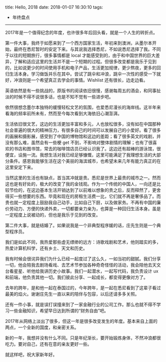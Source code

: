 title: Hello, 2018
date: 2018-01-07 16:30:10
tags:
- 年终盘点
---

2017年是一个值得纪念的年度，也许很多年后回头看，就是一个人生的转折点。

第一件大事，我终于如愿来到了一个西方国家生活，年初来到澳洲，从墨尔本开始，最终在悉尼暂时的安定下来。与其说我选择悉尼，不如说悉尼选择了我。不同于以往的短期旅行，很多事情都是 local 才能感受到的，由于和中国世界的巨大差异，了解和适应这里的生活并不是一个短期的过程。但很多改变都是我乐于见到的，比如说更少的时间使用手机和电子产品，生活更加规律，更少熬夜，更多的回归生活本身。学习做饭并乐在其中。尝试了跳伞和冲浪，跳伞一次性的感受一下就好，冲浪则是一个希望真正去学会的事情。Wishlist 还有很长，边走边看。

<!-- more -->

英语依然是有一些挑战的，原版书的阅读依旧很慢，感谢每周五的酒会，和同事扯淡的时候不得不说很多话，也是不知不觉有一些进步吧。

依然很想念墨尔本独特的缓慢轻松文艺的氛围，也爱悉尼漫长的海岸线。这半年来看海的频率前所未有，然而至今每次看到大海依旧心潮澎湃。

生活依旧很文艺，这边的生活更加丰富和多元，人也放松很多，没有如在中国那种社会普遍的很大的精神压力，有很多自己的时间可以发展自己的小爱好。看了很多的画展和摄影展，感受到了中国的博物馆和这边的差距；看了很多英文的戏剧，并没有那么难，虽然会有一些梗 get 不到，不影响对整体剧情的理解；也有了很喜欢的书店和图书馆，常去的咖啡馆店员已经认识我了。这边还有超棒的游泳馆，很便宜，设施一流。我想生活对我已经足够慷慨，这里可能满足了我理想生活的大部分条件。感恩我能够生活在这个美丽的海滨城市，也希望未来几年有能力真正的在这里安定下来。

当然这里的生活也有缺点，首当其冲就是贵。悉尼是世界上最贵的城市之一。然而这也是有好处的，极大的改变了我的金钱观。作为一个传统的中国人，一向还是比较节俭的，在这边基本生活开销达到了以前难以想象的贵之后，反而释然了，更舍得买一些想要的东西。毕竟和现在的房租生活费一比，它们就不再是奢侈品了。而贵也就一定程度上鼓励我自己动手，比如自己下厨，以及做家务。不再有中国的廉价劳动力、方便的快递外卖，一切都要亲力亲为，也算是一种回归生活本身。虽是一定程度上说被动的，但也是我乐于见到的改变。

第二件大事，就是结婚了。如果说我是一个非典型程序媛的话，庄先生则是一个典型程序员。

我们是如此不同，我热爱那些虚无缥缈的远方：诗歌戏剧和艺术，他则踏实的多，热爱计算机科学，还有乡土、天文和历史。

我有时候会很诧异我们为什么已经一起度过了这么久，一如当初的甜腻。我们分享一切，他会陪我去剧场看戏、去艺术节参加各种奇奇怪怪的活动，我会陪他去天文台看星星、听他给我讲历史小故事。我们一起潜水，一起写代码，我负责设计 ux 和前端，他负责其他一切。我们彼此分享、一起成长，都变得更像对方了。

去年的跨年，是和他一起在泰国过的，今年跨年，是一起在悉尼看到了这辈子看过最美的焰火。谢谢庄先生一直以来的陪伴与包容，以后还请多多关照。

还有一件小事，就是误打误撞来到了一家金融行业的公司工作。那么也就不得不学习一些金融知识，希望早日达到所谓的“财务自由”吧。

2017年从网络上淡出了很多，但这一年是很多改变发生的年度。基本来自上面的两点，一个全新的国度，和亲密关系。

新的一年，我想并没有什么不同。只是年纪渐长，要开始锻炼身体，不然冲浪都很吃力。要对自己，还有在意的亲友更好一些。

就这样吧，祝大家新年好。